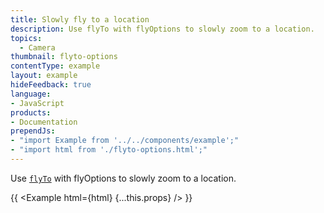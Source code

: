 ```yaml
---
title: Slowly fly to a location
description: Use flyTo with flyOptions to slowly zoom to a location.
topics:
  - Camera
thumbnail: flyto-options
contentType: example
layout: example
hideFeedback: true
language:
- JavaScript
products:
- Documentation
prependJs:
- "import Example from '../../components/example';"
- "import html from './flyto-options.html';"
---
```


Use [`flyTo`](https://docs.goong.io/docs/javascript/map/#map#flyto) with flyOptions to slowly zoom to a location.

{{ <Example html={html} {...this.props} /> }}

